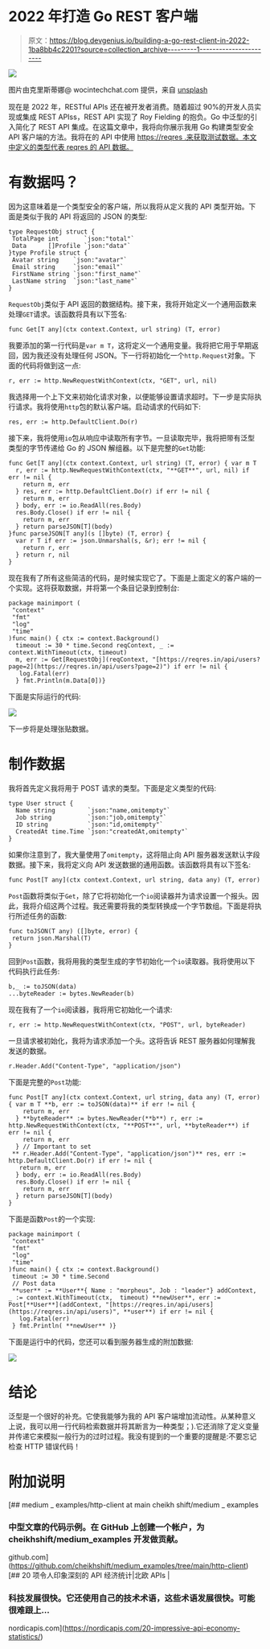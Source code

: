 # 2022 年打造 Go REST 客户端

> 原文：<https://blog.devgenius.io/building-a-go-rest-client-in-2022-1ba8bb4c2201?source=collection_archive---------1----------------------->

![](img/3cee5d008f9f5fe2a02d997b627edd21.png)

图片由克里斯蒂娜@ wocintechchat.com 提供，来自 [unsplash](https://unsplash.com/photos/glRqyWJgUeY)

现在是 2022 年，RESTful APIs 还在被开发者消费。随着超过 90%的开发人员实现或集成 REST APIss，REST API 实现了 Roy Fielding 的抱负。Go 中泛型的引入简化了 REST API 集成。在这篇文章中，我将向你展示我用 Go 构建类型安全 API 客户端的方法。我将在的 API 中使用 [https://reqres .来获取测试数据。本文中定义的类型代表 reqres 的 API 数据。](https://reqres.in/api/users?page=2)

# 有数据吗？

因为这意味着是一个类型安全的客户端，所以我将从定义我的 API 类型开始。下面是类似于我的 API 将返回的 JSON 的类型:

```
type RequestObj struct {
 TotalPage int       `json:"total"`
 Data      []Profile `json:"data"`
}type Profile struct {
 Avatar string    `json:"avatar"`
 Email string     `json:"email"`
 FirstName string `json:"first_name"`
 LastName string  `json:"last_name"`
}
```

`RequestObj`类似于 API 返回的数据结构。接下来，我将开始定义一个通用函数来处理`GET`请求。该函数将具有以下签名:

```
func Get[T any](ctx context.Context, url string) (T, error)
```

我要添加的第一行代码是`var m T`，这将定义一个通用变量。我将把它用于早期返回，因为我还没有处理任何 JSON。下一行将初始化一个`http.Request`对象。下面的代码将做到这一点:

```
r, err := http.NewRequestWithContext(ctx, "GET", url, nil)
```

我选择用一个上下文来初始化请求对象，以便能够设置请求超时。下一步是实际执行请求。我将使用`http`包的默认客户端。启动请求的代码如下:

```
res, err := http.DefaultClient.Do(r)
```

接下来，我将使用`io`包从响应中读取所有字节。一旦读取完毕，我将把带有泛型类型的字节传递给 Go 的 JSON 解组器。以下是完整的`Get`功能:

```
func Get[T any](ctx context.Context, url string) (T, error) { var m T
  r, err := http.NewRequestWithContext(ctx, "**GET**", url, nil) if err != nil {
    return m, err
  } res, err := http.DefaultClient.Do(r) if err != nil {
    return m, err
  } body, err := io.ReadAll(res.Body)
  res.Body.Close() if err != nil {
    return m, err
  } return parseJSON[T](body)
}func parseJSON[T any](s []byte) (T, error) {
  var r T if err := json.Unmarshal(s, &r); err != nil {
    return r, err
  } return r, nil
}
```

现在我有了所有这些简洁的代码，是时候实现它了。下面是上面定义的客户端的一个实现。这将获取数据，并将第一个条目记录到控制台:

```
package mainimport (
 "context"
 "fmt"
 "log"
 "time"
)func main() { ctx := context.Background()
  timeout := 30 * time.Second reqContext, _ := context.WithTimeout(ctx, timeout)
  m, err := Get[RequestObj](reqContext, "[https://reqres.in/api/users?page=2](https://reqres.in/api/users?page=2)") if err != nil {
   log.Fatal(err)
  } fmt.Println(m.Data[0])}
```

下面是实际运行的代码:

![](img/5204be17c0c166ba9d880f0e3e80805a.png)

下一步将是处理张贴数据。

# 制作数据

我将首先定义我将用于 POST 请求的类型。下面是定义类型的代码:

```
type User struct {
  Name string         `json:"name,omitempty"`
  Job string          `json:"job,omitempty"`
  ID string           `json:"id,omitempty"`
  CreatedAt time.Time `json:"createdAt,omitempty"` 
}
```

如果你注意到了，我大量使用了`omitempty`，这将阻止向 API 服务器发送默认字段数据。接下来，我将定义向 API 发送数据的通用函数。该函数将具有以下签名:

```
func Post[T any](ctx context.Context, url string, data any) (T, error)
```

`Post`函数将类似于`Get`，除了它将初始化一个`io`阅读器并为请求设置一个报头。因此，我将介绍这两个过程。我还需要将我的类型转换成一个字节数组。下面是将执行所述任务的函数:

```
func toJSON(T any) ([]byte, error) {
 return json.Marshal(T)
}
```

回到`Post`函数，我将用我的类型生成的字节初始化一个`io`读取器。我将使用以下代码执行此任务:

```
b,_ := toJSON(data)
...byteReader := bytes.NewReader(b)
```

现在我有了一个`io`阅读器，我将用它初始化一个请求:

```
r, err := http.NewRequestWithContext(ctx, "POST", url, byteReader)
```

一旦请求被初始化，我将为请求添加一个头。这将告诉 REST 服务器如何理解我发送的数据。

```
r.Header.Add("Content-Type", "application/json")
```

下面是完整的`Post`功能:

```
func Post[T any](ctx context.Context, url string, data any) (T, error) { var m T **b, err := toJSON(data)** if err != nil {
    return m, err
  } **byteReader** := bytes.NewReader(**b**) r, err := http.NewRequestWithContext(ctx, "**POST**", url, **byteReader**) if err != nil {
    return m, err
  } // Important to set
 ** r.Header.Add("Content-Type", "application/json")** res, err := http.DefaultClient.Do(r) if err != nil {
   return m, err
  } body, err := io.ReadAll(res.Body)
  res.Body.Close() if err != nil {
    return m, err
  } return parseJSON[T](body)
}
```

下面是函数`Post`的一个实现:

```
package mainimport (
 "context"
 "fmt"
 "log"
 "time"
)func main() { ctx := context.Background()
 timeout := 30 * time.Second
 // Post data
 **user** := **User**{ Name : "morpheus", Job : "leader"} addContext, _ := context.WithTimeout(ctx,  timeout) **newUser**, err := Post[**User**](addContext, "[https://reqres.in/api/users](https://reqres.in/api/users)", **user**) if err != nil {
   log.Fatal(err)
 } fmt.Println( **newUser** )}
```

下面是运行中的代码，您还可以看到服务器生成的附加数据:

![](img/da5d3d3027df9e80975dc08d293f38bb.png)

# 结论

泛型是一个很好的补充。它使我能够为我的 API 客户端增加流动性。从某种意义上说，我可以用一行代码检索数据并将其断言为一种类型；).它还消除了定义变量并传递它来模拟一般行为的过时过程。我没有提到的一个重要的提醒是:不要忘记检查 HTTP 错误代码！

# 附加说明

[](https://github.com/cheikhshift/medium_examples/tree/main/http-client) [## medium _ examples/http-client at main cheikh shift/medium _ examples

### 中型文章的代码示例。在 GitHub 上创建一个帐户，为 cheikhshift/medium_examples 开发做贡献。

github.com](https://github.com/cheikhshift/medium_examples/tree/main/http-client) [](https://nordicapis.com/20-impressive-api-economy-statistics/) [## 20 项令人印象深刻的 API 经济统计|北欧 APIs |

### 科技发展很快。它还使用自己的技术术语，这些术语发展很快。可能很难跟上…

nordicapis.com](https://nordicapis.com/20-impressive-api-economy-statistics/)